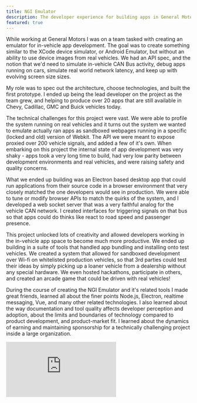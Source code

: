 ```yaml
---
title: NGI Emulator
description: The developer experience for building apps in General Motors' vehicles
featured: true
---
```


While working at General Motors I was on a team tasked with creating an emulator for in-vehicle app development. The goal was to create something similar to the XCode device simulator, or Android Emulator, but without an ability to use device images from real vehicles. We had an API spec, and the notion that we'd need to simulate in-vehicle CAN Bus activity, debug apps running on cars, simulate real world network latency, and keep up with evolving screen size sizes.

My role was to spec out the architecture, choose technologies, and built the first prototype. I ended up being the lead developer on the project as the team grew, and helping to produce over 20 apps that are still available in Chevy, Cadillac, GMC and Buick vehicles today. 

The technical challenges for this project were vast. We were able to profile the system running on real vehicles and it turns out the system we wanted to emulate actually ran apps as sandboxed webpages running in a specific (locked and old) version of Webkit. The API we were meant to expose proxied over 200 vehicle signals, and added a few of it's own. When embarking on this project the internal state of app development was very shaky - apps took a very long time to build, had very low parity between development environments and real vehicles, and were raising safety and quality concerns. 

What we ended up building was an Electron based desktop app that could run applications from their source code in a browser environment that very closely matched the one developers would see in production. We were able to tune or modify browser APIs to match the quirks of the system, and I developed a web socket server that was a very faithful analog for the vehicle CAN network. I created interfaces for triggering signals on that bus so that apps could do thinks like react to road speed and passenger presence. 

This project unlocked lots of creativity and allowed developers working in the in-vehicle app space to become much more productive. We ended up building in a suite of tools that handled app bundling and installing onto test vehicles. We created a system that allowed for sandboxed development over Wi-fi on whitelisted production vehicles, so that 3rd parties could test their ideas by simply picking up a loaner vehicle from a dealership without any special hardware. We even hosted hackathons, participate in others, and created an arcade game that could be driven with real vehicles!

During the course of creating the NGI Emulator and it's related tools I made great friends, learned all about the finer points Node.js, Electron, realtime messaging, Vue, and many other related technologies. I also learned about the way documentation and tool quality affects developer perception and adoption, about the limits and boundaries of technology compared to product development, and product-market fit. I learned about the dynamics of earning and maintaining sponsorship for a technically challenging project inside a large organization. 

<iframe src='https://players.brightcove.net/1050888044001/ByziG8mfx_default/index.html?videoId=5438328173001' allowfullscreen frameborder=0></iframe>